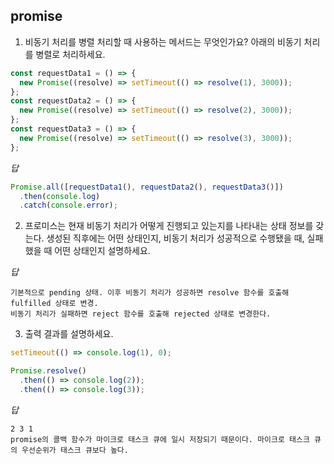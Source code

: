 ## promise

1. 비동기 처리를 병렬 처리할 때 사용하는 메서드는 무엇인가요? 아래의 비동기 처리를 병렬로 처리하세요.

```js
const requestData1 = () => {
  new Promise((resolve) => setTimeout(() => resolve(1), 3000));
};
const requestData2 = () => {
  new Promise((resolve) => setTimeout(() => resolve(2), 3000));
};
const requestData3 = () => {
  new Promise((resolve) => setTimeout(() => resolve(3), 3000));
};
```

_답_

```js
Promise.all([requestData1(), requestData2(), requestData3()])
  .then(console.log)
  .catch(console.error);
```

2. 프로미스는 현재 비동기 처리가 어떻게 진행되고 있는지를 나타내는 상태 정보를 갖는다.
생성된 직후에는 어떤 상태인지, 비동기 처리가 성공적으로 수행됐을 때, 실패했을 때 어떤 상태인지 설명하세요.
 
 
 _답_
 
 ```
 기본적으로 pending 상태. 이후 비동기 처리가 성공하면 resolve 함수를 호출해 fulfilled 상태로 변경.
 비동기 처리가 실패하면 reject 함수를 호출해 rejected 상태로 변경한다.
 ```

3. 출력 결과를 설명하세요.
```js
setTimeout(() => console.log(1), 0);

Promise.resolve()
  .then(() => console.log(2));
  .then(() => console.log(3));
```

_답_
```
2 3 1 
promise의 콜백 함수가 마이크로 태스크 큐에 일시 저장되기 때문이다. 마이크로 태스크 큐의 우선순위가 태스크 큐보다 높다.
```